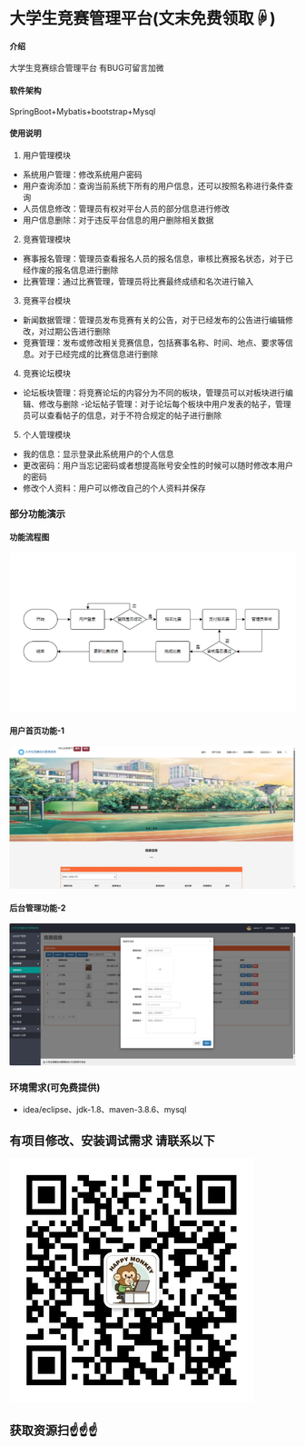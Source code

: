 # 大学生竞赛管理平台(文末免费领取☟)

#### 介绍
大学生竞赛综合管理平台
有BUG可留言加微

#### 软件架构
SpringBoot+Mybatis+bootstrap+Mysql


#### 使用说明

1.  用户管理模块
- 系统用户管理：修改系统用户密码
- 用户查询添加：查询当前系统下所有的用户信息，还可以按照名称进行条件查询
- 人员信息修改：管理员有权对平台人员的部分信息进行修改
- 用户信息删除：对于违反平台信息的用户删除相关数据
2.  竞赛管理模块
- 赛事报名管理：管理员查看报名人员的报名信息，审核比赛报名状态，对于已经作废的报名信息进行删除
- 比赛管理：通过比赛管理，管理员将比赛最终成绩和名次进行输入
3.  竞赛平台模块
- 新闻数据管理：管理员发布竞赛有关的公告，对于已经发布的公告进行编辑修改，对过期公告进行删除
- 竞赛管理：发布或修改相关竞赛信息，包括赛事名称、时间、地点、要求等信息。对于已经完成的比赛信息进行删除
4.  竞赛论坛模块
- 论坛板块管理：将竞赛论坛的内容分为不同的板块，管理员可以对板块进行编辑、修改与删除
-论坛帖子管理：对于论坛每个板块中用户发表的帖子，管理员可以查看帖子的信息，对于不符合规定的帖子进行删除
5.  个人管理模块
- 我的信息：显示登录此系统用户的个人信息
- 更改密码：用户当忘记密码或者想提高账号安全性的时候可以随时修改本用户的密码
- 修改个人资料：用户可以修改自己的个人资料并保存



### 部分功能演示
#### 功能流程图
![输入图片说明](photo/%E5%8A%9F%E8%83%BD%E6%B5%81%E7%A8%8B%E5%9B%BE.gif)

#### 用户首页功能-1
![输入图片说明](photo/%E7%94%A8%E6%88%B7%E9%A6%96%E9%A1%B5%E5%8A%9F%E8%83%BD-1.gif)

#### 后台管理功能-2
![输入图片说明](photo/%E5%90%8E%E5%8F%B0%E7%AE%A1%E7%90%86%E5%8A%9F%E8%83%BD-2.gif)

### 环境需求(可免费提供)
- idea/eclipse、jdk-1.8、maven-3.8.6、mysql

## 有项目修改、安装调试需求 请联系以下
![关注免费领](联系.png)

## 获取资源扫☝☝☝

